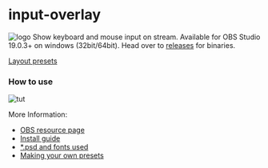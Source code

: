 # input-overlay
![logo](http://hnng.moe/f/WHZ)
Show keyboard and mouse input on stream.
Available for OBS Studio 19.0.3+ on windows (32bit/64bit).
Head over to [releases](https://github.com/univrsal/input-overlay/releases) for binaries.

[Layout presets](https://github.com/univrsal/input-overlay/tree/master/presets)

### How to use
![tut](http://hnng.moe/f/WHe)

More Information:
- [OBS resource page](https://obsproject.com/forum/resources/input-overlay.552/)
- [Install guide](https://vimeo.com/229296849)
- [*.psd and fonts used](https://goo.gl/kyyoXx)
- [Making your own presets](https://vimeo.com/238275966)
